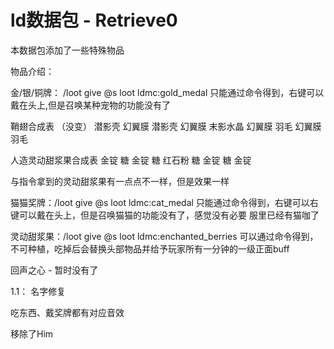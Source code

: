 # ld数据包 - Retrieve0
本数据包添加了一些特殊物品

物品介绍：

金/银/铜牌： /loot give @s loot ldmc:gold_medal 只能通过命令得到，右键可以戴在头上,但是召唤某种宠物的功能没有了


鞘翅合成表 （没变）
潜影壳   幻翼膜  潜影壳
幻翼膜 末影水晶 幻翼膜
羽毛     幻翼膜     羽毛

人造灵动甜浆果合成表
金锭 糖 金锭
糖 红石粉 糖
金锭 糖 金锭

与指令拿到的灵动甜浆果有一点点不一样，但是效果一样

猫猫奖牌：/loot give @s loot ldmc:cat_medal 只能通过命令得到，右键可以右键可以戴在头上，但是召唤猫猫的功能没有了，感觉没有必要 服里已经有猫咖了

灵动甜浆果：/loot give @s loot ldmc:enchanted_berries 可以通过命令得到，不可种植，吃掉后会替换头部物品并给予玩家所有一分钟的一级正面buff

回声之心 - 暂时没有了

1.1：
名字修复

吃东西、戴奖牌都有对应音效

移除了Him